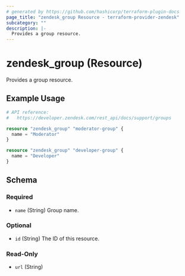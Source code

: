 ```yaml
---
# generated by https://github.com/hashicorp/terraform-plugin-docs
page_title: "zendesk_group Resource - terraform-provider-zendesk"
subcategory: ""
description: |-
  Provides a group resource.
---
```


# zendesk_group (Resource)

Provides a group resource.

## Example Usage

```terraform
# API reference:
#   https://developer.zendesk.com/rest_api/docs/support/groups

resource "zendesk_group" "moderator-group" {
  name = "Moderator"
}

resource "zendesk_group" "developer-group" {
  name = "Developer"
}
```

<!-- schema generated by tfplugindocs -->
## Schema

### Required

- `name` (String) Group name.

### Optional

- `id` (String) The ID of this resource.

### Read-Only

- `url` (String)


